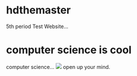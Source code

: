 # hdthemaster
5th period Test Website...
<h1>computer science is cool</h1>
<p>computer science...
<img src="https://www.google.com/search?q=cool+computer+science&rlz=1CALEAE_enUS711US711&source=lnms&tbm=isch&sa=X&ved=0ahUKEwj9hPq13obUAhVqjFQKHYCsCdIQ_AUICigB&biw=1366&bih=654&safe=active&ssui=on#imgrc=RwJkHqn4p4UsYM:">
open up your mind.</p>
